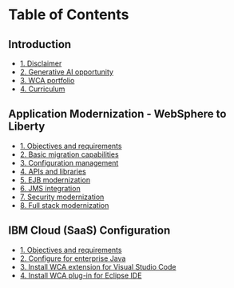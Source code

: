 <!-- toc-page -->
<style>
  @media screen {
    .md-main__inner {
      display: none !important;
    }

    .md-header,
    .md-footer,
    .md-sidebar {
      display: none !important;
    }
  }

  @media print {
    h2 {
      page-break-before: auto !important;
    }
  }
</style>

# **Table of Contents**

## Introduction
- [1. Disclaimer](index.md)
- [2. Generative AI opportunity](index.md)
- [3. WCA portfolio](index.md)
- [4. Curriculum](index.md)

## Application Modernization - WebSphere to Liberty
- [1. Objectives and requirements](appmod/1.md)
- [2. Basic migration capabilities](appmod/2.md)
- [3. Configuration management](appmod/3.md)
- [4. APIs and libraries](appmod/4.md)
- [5. EJB modernization](appmod/5.md)
- [6. JMS integration](appmod/6.md)
- [7. Security modernization](appmod/7.md)
- [8. Full stack modernization](appmod/8.md)

## IBM Cloud (SaaS) Configuration
- [1. Objectives and requirements](saas/1.md)
- [2. Configure for enterprise Java](saas/2.md)
- [3. Install WCA extension for Visual Studio Code](saas/3.md)
- [4. Install WCA plug-in for Eclipse IDE](saas/4.md)